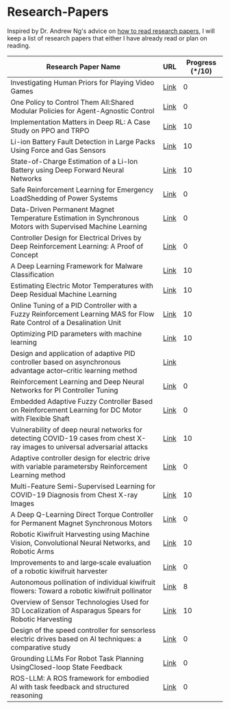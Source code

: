 # Research-Papers

Inspired by Dr. Andrew Ng's advice on [how to read research papers](https://youtu.be/733m6qBH-jI?t=160), I will keep a list of research papers that either I have already read or plan on reading.

| Research Paper Name                                                                  | URL                              | Progress (\*/10) 
|--------------------------------------------------------------------------------------|----------------------------------|------------------|
|Investigating Human Priors for Playing Video Games|[Link](https://arxiv.org/pdf/1802.10217.pdf)|0
|One Policy to Control Them All:Shared Modular Policies for Agent-Agnostic Control|[Link](https://wenlong.page/modular-rl/)|0
|Implementation Matters in Deep RL: A Case Study on PPO and TRPO|[Link](https://openreview.net/forum?id=r1etN1rtPB)|10
|Li-ion Battery Fault Detection in Large Packs Using Force and Gas Sensors|[Link](https://arxiv.org/pdf/2010.13519.pdf)|10
|State-of-Charge Estimation of a Li-Ion Battery using Deep Forward Neural Networks|[Link](https://arxiv.org/abs/2009.09543)|10
|Safe Reinforcement Learning for Emergency LoadShedding of Power Systems|[Link](https://arxiv.org/abs/2011.09664)|0
|Data-Driven Permanent Magnet Temperature Estimation in Synchronous Motors with Supervised Machine Learning|[Link](https://arxiv.org/pdf/2001.06246.pdf)|0
|Controller Design for Electrical Drives by Deep Reinforcement Learning: A Proof of Concept|[Link](https://www.researchgate.net/profile/Oliver_Wallscheid/publication/332937959_Controller_Design_for_Electrical_Drives_by_Deep_Reinforcement_Learning_a_Proof_of_Concept/links/5d247f0a299bf1547ca523a9/Controller-Design-for-Electrical-Drives-by-Deep-Reinforcement-Learning-a-Proof-of-Concept.pdf)|0
|A Deep Learning Framework for Malware Classification|[Link](https://sci-hub.se/10.4018/ijdcf.2020010105)|10
|Estimating Electric Motor Temperatures with Deep Residual Machine Learning|[Link](https://ieeexplore.ieee.org/abstract/document/9296842)|10
|Online Tuning of a PID Controller with a Fuzzy Reinforcement Learning MAS for Flow Rate Control of a Desalination Unit|[Link](https://res.mdpi.com/d_attachment/electronics/electronics-08-00231/article_deploy/electronics-08-00231.pdf)|10
|Optimizing PID parameters with machine learning|[Link](https://arxiv.org/pdf/1709.09227.pdf)|10
|Design and application of adaptive PID controller based on asynchronous advantage actor–critic learning method|[Link](https://link.springer.com/article/10.1007/s11276-019-02225-x)|
|Reinforcement Learning and Deep Neural Networks for PI Controller Tuning|[Link](https://www.sciencedirect.com/science/article/pii/S2405896319308055)|0
|Embedded Adaptive Fuzzy Controller Based on Reinforcement Learning for DC Motor with Flexible Shaft|[Link](https://sci-hub.do/https://link.springer.com/article/10.1007/s13369-015-1752-4)|0
|Vulnerability of deep neural networks for detecting COVID-19 cases from chest X-ray images to universal adversarial attacks|[Link](https://arxiv.org/ftp/arxiv/papers/2005/2005.11061.pdf)|10
|Adaptive controller design for electric drive with variable parametersby Reinforcement Learning method|[Link](https://journals.pan.pl/Content/117700/PDF/07_D1019-1030_01572_Bpast.No.68-5_30.10.20_.pdf)|0
|Multi-Feature Semi-Supervised Learning for COVID-19 Diagnosis from Chest X-ray Images|[Link](https://arxiv.org/pdf/2104.01617.pdf)|10
|A Deep Q-Learning Direct Torque Controller for Permanent Magnet Synchronous Motors|[Link](https://ieeexplore.ieee.org/abstract/document/9416143)|0
|Robotic Kiwifruit Harvesting using Machine Vision, Convolutional Neural Networks, and Robotic Arms|[Link](https://researchcommons.waikato.ac.nz/bitstream/10289/13355/111/Robotic%20kiwifruit%20harvesting%20using%20machine%20vision%2C%20convolutional%20neural%20networks%2C%20and%20robotic%20arms.pdf)|10
|Improvements to and large‐scale evaluation of a robotic kiwifruit harvester|[Link](https://onlinelibrary.wiley.com/doi/epdf/10.1002/rob.21890)|0
|Autonomous pollination of individual kiwifruit flowers: Toward a robotic kiwifruit pollinator|[Link](https://scholar.google.com/citations?view_op=view_citation&hl=en&user=gG-B-5kAAAAJ&citation_for_view=gG-B-5kAAAAJ:u5HHmVD_uO8C)|8
|Overview of Sensor Technologies Used for 3D Localization of Asparagus Spears for Robotic Harvesting|[Link](https://www.scientific.net/AMM.884.77)|10
|Design of the speed controller for sensorless electric drives based on AI techniques: a comparative study| [Link](https://www.sciencedirect.com/science/article/abs/pii/S0954181000000108) | 0
|Grounding LLMs For Robot Task Planning UsingClosed-loop State Feedback| [Link](https://arxiv.org/abs/2402.08546) | 0
|ROS-LLM: A ROS framework for embodied AI with task feedback and structured reasoning| [Link](https://arxiv.org/abs/2406.19741) | 0
